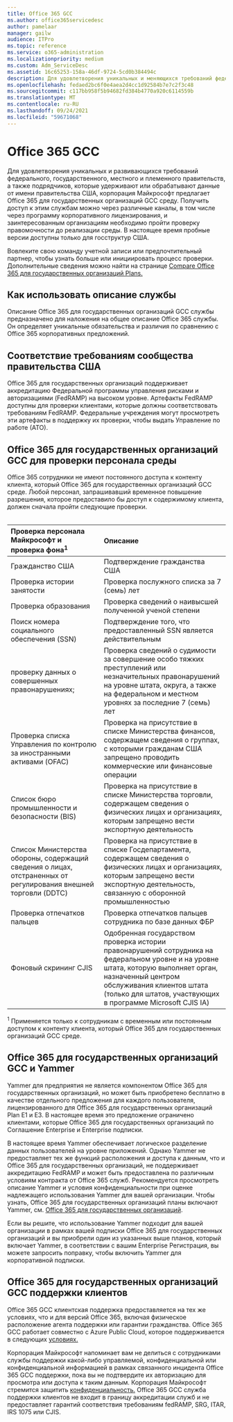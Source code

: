 ```yaml
---
title: Office 365 GCC
ms.author: office365servicedesc
author: pamelaar
manager: gailw
audience: ITPro
ms.topic: reference
ms.service: o365-administration
ms.localizationpriority: medium
ms.custom: Adm_ServiceDesc
ms.assetid: 16c65253-158a-46df-9724-5cd0b384494c
description: Для удовлетворения уникальных и меняющихся требований федерального, государственного, местного и племенного правительств, а также подрядчиков, которые удерживают или обрабатывают данные от имени правительства США, корпорация Майкрософт предлагает Office 365 службы Community (GCC). Получить доступ к этим службам можно через различные каналы, в том числе через программу корпоративного лицензирования, и заинтересованным организациям необходимо пройти проверку правомочности до реализации среды. В настоящее время пробные версии доступны только для госструктур США.
ms.openlocfilehash: fedaed2bc6f0e4aea2d4cc1d92584b7e7c2f3c48
ms.sourcegitcommit: c117bb958f5b94682fd384b4770a920c6114559b
ms.translationtype: MT
ms.contentlocale: ru-RU
ms.lasthandoff: 09/24/2021
ms.locfileid: "59671068"
---
```

# <a name="office-365-gcc"></a>Office 365 GCC

Для удовлетворения уникальных и развивающихся требований федерального, государственного, местного и племенного правительств, а также подрядчиков, которые удерживают или обрабатывают данные от имени правительства США, корпорация Майкрософт предлагает Office 365 для государственных организаций GCC среду. Получить доступ к этим службам можно через различные каналы, в том числе через программу корпоративного лицензирования, и заинтересованным организациям необходимо пройти проверку правомочности до реализации среды. В настоящее время пробные версии доступны только для госструктур США.
  
Вовлеките свою команду учетной записи или предпочтительный партнер, чтобы узнать больше или инициировать процесс проверки. Дополнительные сведения можно найти на странице [Compare Office 365 для государственных организаций Plans.](https://products.office.com/government/compare-office-365-government-plans)
  
## <a name="how-to-use-this-service-description"></a>Как использовать описание службы

Описание Office 365 для государственных организаций GCC службы предназначено для наложения на общее описание Office 365 службы. Он определяет уникальные обязательства и различия по сравнению с Office 365 корпоративных предложений.
  
## <a name="us-government-community-compliance"></a>Соответствие требованиям сообщества правительства США

Office 365 для государственных организаций поддерживает аккредитацию Федеральной программы управления рисками и авторизациями (FedRAMP) на высоком уровне. Артефакты FedRAMP доступны для проверки клиентами, которые должны соответствовать требованиям FedRAMP. Федеральные учреждения могут просмотреть эти артефакты в поддержку их проверки, чтобы выдать Управление по работе (АТО).
  
## <a name="office-365-government-gcc-environment-screened-personnel"></a>Office 365 для государственных организаций GCC для проверки персонала среды

Office 365 сотрудники не имеют постоянного доступа к контенту клиента, который Office 365 для государственных организаций GCC среде. Любой персонал, запрашивавший временное повышение разрешения, которое предоставило бы доступ к содержимому клиента, должен сначала пройти следующие проверки.<br><br> 
  
| Проверка персонала Майкрософт и проверка фона<sup>1</sup> | Описание |
|:-----|:-----|
|Гражданство США  <br/> |Подтверждение гражданства США  <br/> |
|Проверка истории занятости  <br/> |Проверка послужного списка за 7 (семь) лет  <br/> |
|Проверка образования  <br/> |Проверка сведений о наивысшей полученной ученой степени  <br/> |
|Поиск номера социального обеспечения (SSN)  <br/> |Подтверждение того, что предоставленный SSN является действительным  <br/> |
|проверку данных о совершенных правонарушениях;  <br/> |Проверка сведений о судимости за совершение особо тяжких преступлений или незначительных правонарушений на уровне штата, округа, а также на федеральном и местном уровнях за последние 7 (семь) лет  <br/> |
|Проверка списка Управления по контролю за иностранными активами (OFAC)  <br/> |Проверка на присутствие в списке Министерства финансов, содержащем сведения о группах, с которыми гражданам США запрещено проводить коммерческие или финансовые операции  <br/> |
|Список бюро промышленности и безопасности (BIS)  <br/> |Проверка на присутствие в списке Министерства торговли, содержащем сведения о физических лицах и организациях, которым запрещено вести экспортную деятельность  <br/> |
|Список Министерства обороны, содержащий сведения о лицах, отстраненных от регулирования внешней торговли (DDTC)  <br/> |Проверка на присутствие в списке Госдепартамента, содержащем сведения о физических лицах и организациях, которым запрещено вести экспортную деятельность, связанную с оборонной промышленностью  <br/> |
|Проверка отпечатков пальцев  <br/> |Проверка отпечатков пальцев сотрудника по базе данных ФБР  <br/> |
|Фоновый скрининг CJIS  <br/> |Одобренная государством проверка истории правонарушений сотрудника на федеральном уровне и на уровне штата, которую выполняет орган, назначенный центром обслуживания клиентов штата (только для штатов, участвующих в программе Microsoft CJIS IA)  <br/> |

<sup>1</sup> Применяется только к сотрудникам с временным или постоянным доступом к контенту клиента, который Office 365 для государственных организаций GCC среде.
  
## <a name="office-365-government-gcc-and-yammer"></a>Office 365 для государственных организаций GCC и Yammer

Yammer для предприятия не является компонентом Office 365 для государственных организаций, но может быть приобретено бесплатно в качестве отдельного предложения для каждого пользователя, лицензированного для Office 365 для государственных организаций Plan E1 и E3. В настоящее время это предложение ограничено клиентами, которые Office 365 для государственных организаций по Соглашение Enterprise и Enterprise подписки.
  
В настоящее время Yammer обеспечивает логическое разделение данных пользователей на уровне приложений. Однако Yammer не предоставляет тех же функций расположения и доступа к данным, что и Office 365 для государственных организаций, не поддерживает аккредитацию FedRAMP и может быть предоставлена по различным условиям контракта от Office 365 служб. Рекомендуется просмотреть описание Yammer [](../../yammer-service-description/yammer-service-description.md) и условия конфиденциальности при оценке надлежащего использования Yammer для вашей организации. Чтобы узнать, Office 365 для государственных организаций планы включают Yammer, см. [Office 365 для государственных организаций](office-365-us-government.md).
  
Если вы решите, что использование Yammer подходит для вашей организации в рамках вашей подписки Office 365 для государственных организаций и вы приобрели один из указанных выше планов, который включает Yammer, в соответствии с вашим Enterprise Регистрация, вы можете запросить поправку, чтобы включить Yammer для корпоративной подписки.
  
## <a name="office-365-government-gcc-customer-support"></a>Office 365 для государственных организаций GCC поддержки клиентов

Office 365 GCC клиентская поддержка предоставляется на тех же условиях, что и для версий Office 365, включая физическое расположение агента поддержки или гарантии гражданства. [](../support.md) Office 365 GCC работает совместно с Azure Public Cloud, которое поддерживается в следующих [условиях.](https://azure.microsoft.com/support/plans/)

Корпорация Майкрософт напоминает вам не делиться с сотрудниками службы поддержки какой-либо управляемой, конфиденциальной или конфиденциальной информацией в рамках связанного инцидента Office 365 GCC поддержки, пока вы не подтвердите их авторизацию для просмотра или доступа к таким данным. Корпорация Майкрософт стремится защитить [конфиденциальность.](https://privacy.microsoft.com/privacystatement) Office 365 GCC служба поддержки клиентов не входит в границу аккредитации служб и не предоставляет гарантий соответствия требованиям fedRAMP, SRG, ITAR, IRS 1075 или CJIS.